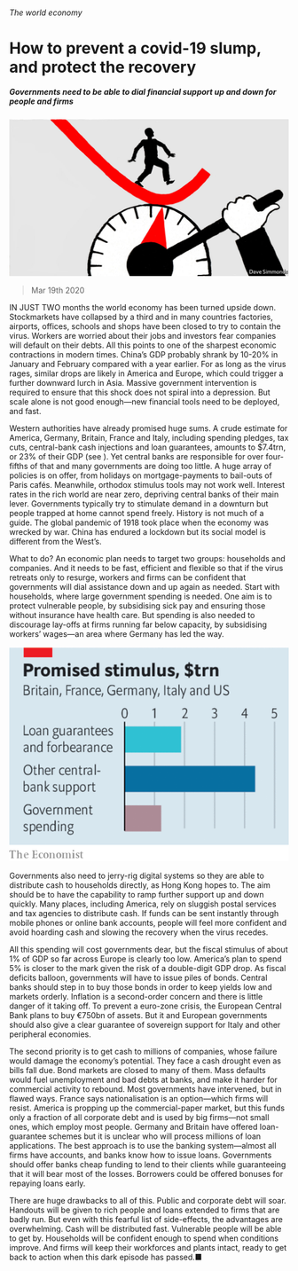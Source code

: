 ###### The world economy

# How to prevent a covid-19 slump, and protect the recovery 

##### Governments need to be able to dial financial support up and down for people and firms 

![image](images/20200321_LDD004.jpg) 

> Mar 19th 2020 

IN JUST TWO months the world economy has been turned upside down. Stockmarkets have collapsed by a third and in many countries factories, airports, offices, schools and shops have been closed to try to contain the virus. Workers are worried about their jobs and investors fear companies will default on their debts. All this points to one of the sharpest economic contractions in modern times. China’s GDP probably shrank by 10-20% in January and February compared with a year earlier. For as long as the virus rages, similar drops are likely in America and Europe, which could trigger a further downward lurch in Asia. Massive government intervention is required to ensure that this shock does not spiral into a depression. But scale alone is not good enough—new financial tools need to be deployed, and fast.

Western authorities have already promised huge sums. A crude estimate for America, Germany, Britain, France and Italy, including spending pledges, tax cuts, central-bank cash injections and loan guarantees, amounts to $7.4trn, or 23% of their GDP (see ). Yet central banks are responsible for over four-fifths of that and many governments are doing too little. A huge array of policies is on offer, from holidays on mortgage-payments to bail-outs of Paris cafés. Meanwhile, orthodox stimulus tools may not work well. Interest rates in the rich world are near zero, depriving central banks of their main lever. Governments typically try to stimulate demand in a downturn but people trapped at home cannot spend freely. History is not much of a guide. The global pandemic of 1918 took place when the economy was wrecked by war. China has endured a lockdown but its social model is different from the West’s.


What to do? An economic plan needs to target two groups: households and companies. And it needs to be fast, efficient and flexible so that if the virus retreats only to resurge, workers and firms can be confident that governments will dial assistance down and up again as needed. Start with households, where large government spending is needed. One aim is to protect vulnerable people, by subsidising sick pay and ensuring those without insurance have health care. But spending is also needed to discourage lay-offs at firms running far below capacity, by subsidising workers’ wages—an area where Germany has led the way.

![image](images/20200321_LDC815.png) 


Governments also need to jerry-rig digital systems so they are able to distribute cash to households directly, as Hong Kong hopes to. The aim should be to have the capability to ramp further support up and down quickly. Many places, including America, rely on sluggish postal services and tax agencies to distribute cash. If funds can be sent instantly through mobile phones or online bank accounts, people will feel more confident and avoid hoarding cash and slowing the recovery when the virus recedes.

All this spending will cost governments dear, but the fiscal stimulus of about 1% of GDP so far across Europe is clearly too low. America’s plan to spend 5% is closer to the mark given the risk of a double-digit GDP drop. As fiscal deficits balloon, governments will have to issue piles of bonds. Central banks should step in to buy those bonds in order to keep yields low and markets orderly. Inflation is a second-order concern and there is little danger of it taking off. To prevent a euro-zone crisis, the European Central Bank plans to buy €750bn of assets. But it and European governments should also give a clear guarantee of sovereign support for Italy and other peripheral economies.

The second priority is to get cash to millions of companies, whose failure would damage the economy’s potential. They face a cash drought even as bills fall due. Bond markets are closed to many of them. Mass defaults would fuel unemployment and bad debts at banks, and make it harder for commercial activity to rebound. Most governments have intervened, but in flawed ways. France says nationalisation is an option—which firms will resist. America is propping up the commercial-paper market, but this funds only a fraction of all corporate debt and is used by big firms—not small ones, which employ most people. Germany and Britain have offered loan-guarantee schemes but it is unclear who will process millions of loan applications. The best approach is to use the banking system—almost all firms have accounts, and banks know how to issue loans. Governments should offer banks cheap funding to lend to their clients while guaranteeing that it will bear most of the losses. Borrowers could be offered bonuses for repaying loans early.

There are huge drawbacks to all of this. Public and corporate debt will soar. Handouts will be given to rich people and loans extended to firms that are badly run. But even with this fearful list of side-effects, the advantages are overwhelming. Cash will be distributed fast. Vulnerable people will be able to get by. Households will be confident enough to spend when conditions improve. And firms will keep their workforces and plants intact, ready to get back to action when this dark episode has passed.■

